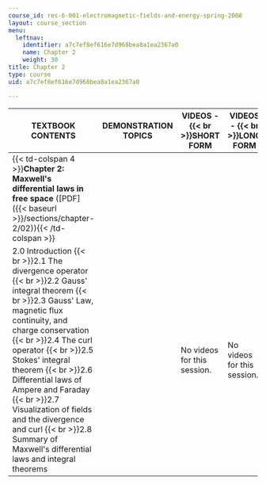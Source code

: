 ```yaml
---
course_id: res-6-001-electromagnetic-fields-and-energy-spring-2008
layout: course_section
menu:
  leftnav:
    identifier: a7c7ef8ef616e7d968bea8a1ea2367a0
    name: Chapter 2
    weight: 30
title: Chapter 2
type: course
uid: a7c7ef8ef616e7d968bea8a1ea2367a0

---
```


| TEXTBOOK CONTENTS | DEMONSTRATION TOPICS | VIDEOS -  {{< br >}}SHORT FORM | VIDEOS -  {{< br >}}LONG FORM |
| --- | --- | --- | --- |
| {{< td-colspan 4 >}}**Chapter 2: Maxwell's differential laws in free space** ([PDF]({{< baseurl >}}/sections/chapter-2/02)){{< /td-colspan >}} ||||
| 2.0 Introduction  {{< br >}}2.1 The divergence operator  {{< br >}}2.2 Gauss' integral theorem  {{< br >}}2.3 Gauss' Law, magnetic flux continuity, and charge conservation  {{< br >}}2.4 The curl operator  {{< br >}}2.5 Stokes' integral theorem  {{< br >}}2.6 Differential laws of Ampere and Faraday  {{< br >}}2.7 Visualization of fields and the divergence and curl  {{< br >}}2.8 Summary of Maxwell's differential laws and integral theorems | &nbsp; | No videos for this session. | No videos for this session.